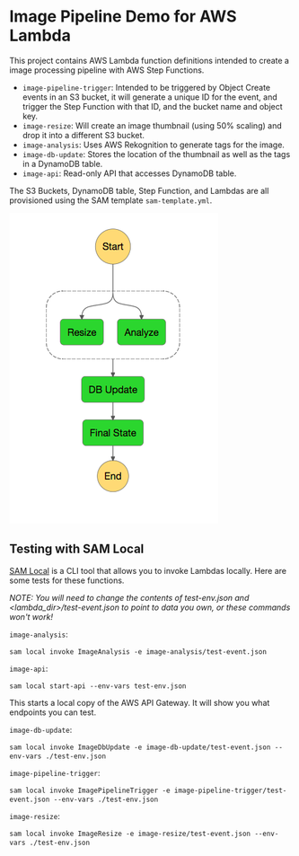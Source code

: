 # Image Pipeline Demo for AWS Lambda

This project contains AWS Lambda function definitions intended to create a image processing pipeline with AWS Step Functions.

* `image-pipeline-trigger`: Intended to be triggered by Object Create events in an S3 bucket, it will generate a unique ID for the event, and trigger the Step Function with that ID, and the bucket name and object key.
* `image-resize`: Will create an image thumbnail (using 50% scaling) and drop it into a different S3 bucket.
* `image-analysis`: Uses AWS Rekognition to generate tags for the image.
* `image-db-update`: Stores the location of the thumbnail as well as the tags in a DynamoDB table.
* `image-api`: Read-only API that accesses DynamoDB table.

The S3 Buckets, DynamoDB table, Step Function, and Lambdas are all provisioned using the SAM template `sam-template.yml`.

![](step_function_graph.png)

## Testing with SAM Local

[SAM Local](https://github.com/awslabs/aws-sam-local) is a CLI tool that allows you to invoke Lambdas locally. Here are some tests for these functions.

*NOTE: You will need to change the contents of test-env.json and <lambda_dir>/test-event.json to point to data you own, or these commands won't work!*

`image-analysis`:

```
sam local invoke ImageAnalysis -e image-analysis/test-event.json
```

`image-api`:

```
sam local start-api --env-vars test-env.json
```

This starts a local copy of the AWS API Gateway. It will show you what endpoints you can test.

`image-db-update`:

```
sam local invoke ImageDbUpdate -e image-db-update/test-event.json --env-vars ./test-env.json
```

`image-pipeline-trigger`:

```
sam local invoke ImagePipelineTrigger -e image-pipeline-trigger/test-event.json --env-vars ./test-env.json
```

`image-resize`:

```
sam local invoke ImageResize -e image-resize/test-event.json --env-vars ./test-env.json
```
